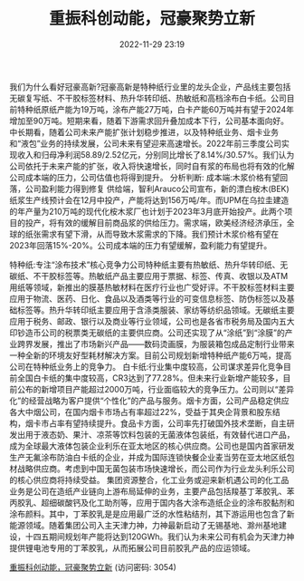 ﻿---
title: 重振科创动能，冠豪聚势立新
date: 2022-11-29 23:19
tags:
- 冠豪高新
updated: 
---

我们为什么看好冠豪高新?冠豪高新是特种纸行业里的龙头企业，产品线主要包括无碳复写纸、不干胶标签材料、热升华转印纸、热敏纸和高档涂布白卡纸。公司目前特种纸原纸产能为19万吨，涂布产能27万吨，白卡产能60万吨并有望于2024年增加至90万吨。短期来看，随着下游需求回升叠加成本下行，公司基本面向好。中长期看，随着公司未来产能扩张计划稳步推进，以及特种纸业务、烟卡业务和“液包”业务的持续发展，公司未来有望迎来高速增长。2022年前三季度公司实现收入和归母净利润58.89/2.52亿元，分别同比增长了8.14%/30.57%。我们认为公司依托于未来产能的扩张，收入将快速增长，同时自有浆的布局也将有效的化解公司成本端的压力，公司估值也将得到提升。
分析判断:
成本端:木浆价格有望回落，公司盈利能力得到修复
供给端，智利Arauco公司宣布，新的漂白桉木(BEK)纸浆生产线预计会在12月中投产，产能将达到156万吨/年。而UPM在乌拉圭建造的年产量为210万吨的现代化桉木浆厂也计划于2023年3月底开始投产。此两个项目的投产，将有效的缓解目前商品浆的供给压力。需求端，欧美经济经济承压，全球的纸张需求有望下滑，从而导致木浆需求的下降。我们预计木浆价格有望在2023年回落15%-20%。公司成本端的压力有望缓解，盈利能力有望提升。
<!-- more -->
特种纸:专注“涂布技术”核心竞争力公司特种纸主要有热敏纸、热升华转印纸、无碳纸、不干胶标签等。热敏纸产品主要应用于票据、标签、传真、收银以及ATM用纸等领域，新推出的膜基热敏材料在医疗行业也广受好评。不干胶标签材料主要应用于物流、医药、日化、食品以及酒类等行业的可变信息标签、防伪标签以及基础标签等。热升华转印纸主要应用于含涤类服装、家纺等纺织品领域。无碳纸主要应用于税务、邮政、银行以及商业等行业领域，公司也是各省市税务局及国内五大印钞造币公司的税票类无碳纸的主要供应商。公司还实现了从“涂纸”到“涂膜”的产业跨界发展，推出了市场新兴产品——数码烫画膜，为服装箱包成品定制行业带来一种全新的环境友好型耗材解决方案。目前公司规划新增特种纸产能6万吨，提高公司在特种纸业务上的竞争力。
白卡纸:行业集中度较高，公司谋求差异化竞争目前全国白卡纸的集中度较高，CR3达到了77.28%。但未来行业新增产能较多，目前公布的新增项目产能超过2000万吨，行业面临较大的竞争压力。公司则以“差异化”的经营战略为客户提供“个性化”的产品与服务。烟卡方面，公司产品稳定供应各大中烟公司，在国内烟卡市场占有率超过22%，受益于其央企背景和股东结构，烟卡市占率有望持续提升。食品卡方面，公司率先打破国外技术垄断，自主研发出用于液态奶、果汁、凉茶等饮料包装的无菌液体包装纸，有效替代进口产品，成为全球最大液体包装企业利乐在亚太地区的核心供应商。公司也是国内首家研发生产无氟涂布防油白卡纸的企业，并成为国际连锁快餐企业麦当劳在亚太地区纸包材战略供应商。考虑到中国无菌包装市场快速增长，而公司作为行业龙头利乐公司的核心供应商将持续受益。
集团资源整合，化工业务或迎来新机遇公司的化工品业务是公司在造纸产业链向上游布局延伸的业务，主要产品包括羧基丁苯胶乳、苯丙胶乳、超细碳酸钙及化工助剂等，应用于国内各大涂布造纸企业的涂布胶黏剂和涂布颜料。其中，丁苯胶乳是是应用最广泛的水性粘结剂，其下游运用也包含了新能源领域。随着集团公司入主天津力神，力神最新启动了无锡基地、滁州基地建设，十四五期间规划年产能将达到120GWh。我们认为未来公司有机会为天津力神提供锂电池专用的丁苯胶乳，从而拓展公司目前胶乳产品的应运领域。

[重振科创动能，冠豪聚势立新](https://url12.ctfile.com/f/3948612-735802830-069773?p=3054)
(访问密码: 3054)

